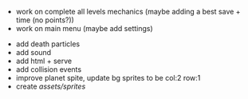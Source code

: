 <!-- - work on next levels -->
- work on complete all levels mechanics (maybe adding a best save + time (no points?))
- work on main menu (maybe add settings)
<!-- - add background -->
- add death particles
- add sound
- add html + serve
- add collision events
- improve planet spite, update bg sprites to be col:2 row:1
- create _assets/sprites_
